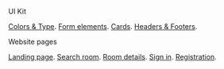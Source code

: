 UI Kit

[Colors & Type](https://syuzi22.github.io/hotel-booking/pages/colors-type.html).
[Form elements](https://syuzi22.github.io/hotel-booking/pages/form-elements.html).
[Cards](https://syuzi22.github.io/hotel-booking/pages/cards.html).
[Headers & Footers](https://syuzi22.github.io/hotel-booking/pages/headers-footers.html).

Website pages

[Landing page](https://syuzi22.github.io/hotel-booking/pages/landing.html).
[Search room](https://syuzi22.github.io/hotel-booking/pages/search-room.html).
[Room details](https://syuzi22.github.io/hotel-booking/pages/room-details.html).
[Sign in](https://syuzi22.github.io/hotel-booking/pages/sign.html).
[Registration](https://syuzi22.github.io/hotel-booking/pages/registration.html).

